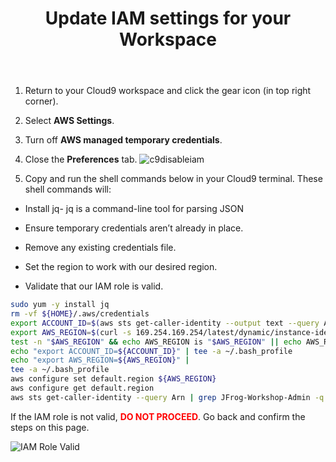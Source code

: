 ﻿---
title: "Update IAM settings for your Workspace"
chapter: false
weight: 25
pre: "<b>2.5 </b>"
---

1. Return to your Cloud9 workspace and click the gear icon (in top right corner).
2. Select **AWS Settings**.
3. Turn off **AWS managed temporary credentials**.
4. Close the **Preferences** tab.
    ![c9disableiam](/images/c9disableiam.png)

5. Copy and run the shell commands below in your Cloud9 terminal. These shell commands will: 

- Install jq- jq is a command-line tool for parsing JSON

- Ensure temporary credentials aren’t already in place.

- Remove any existing credentials file.

- Set the region to work with our desired region.

- Validate that our IAM role is valid. 

```sh
sudo yum -y install jq
rm -vf ${HOME}/.aws/credentials
export ACCOUNT_ID=$(aws sts get-caller-identity --output text --query Account)
export AWS_REGION=$(curl -s 169.254.169.254/latest/dynamic/instance-identity/document | jq -r '.region')
test -n "$AWS_REGION" && echo AWS_REGION is "$AWS_REGION" || echo AWS_REGION is not set
echo "export ACCOUNT_ID=${ACCOUNT_ID}" | tee -a ~/.bash_profile
echo "export AWS_REGION=${AWS_REGION}" | 
tee -a ~/.bash_profile
aws configure set default.region ${AWS_REGION}
aws configure get default.region
aws sts get-caller-identity --query Arn | grep JFrog-Workshop-Admin -q && echo "IAM role valid" || echo "IAM role NOT valid"
```

If the IAM role is not valid, <span style="color: red;">**DO NOT PROCEED**</span>. Go back and confirm the steps on this page. 

![IAM Role Valid](/images/iam-role-valid.png)
